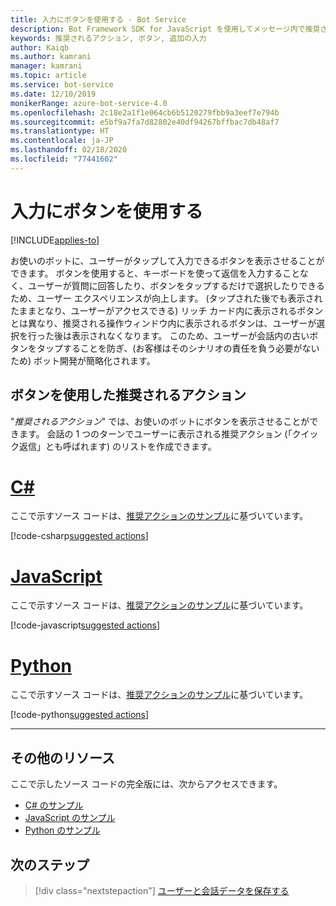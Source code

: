 ```yaml
---
title: 入力にボタンを使用する - Bot Service
description: Bot Framework SDK for JavaScript を使用してメッセージ内で推奨されるアクションを送信する方法について説明します。
keywords: 推奨されるアクション, ボタン, 追加の入力
author: Kaiqb
ms.author: kamrani
manager: kamrani
ms.topic: article
ms.service: bot-service
ms.date: 12/10/2019
monikerRange: azure-bot-service-4.0
ms.openlocfilehash: 2c18e2a1f1e064cb6b5120279fbb9a3eef7e794b
ms.sourcegitcommit: e5bf9a7fa7d82802e40df94267bffbac7db48af7
ms.translationtype: HT
ms.contentlocale: ja-JP
ms.lasthandoff: 02/18/2020
ms.locfileid: "77441602"
---
```

# <a name="use-button-for-input"></a>入力にボタンを使用する

[!INCLUDE[applies-to](../includes/applies-to.md)]

お使いのボットに、ユーザーがタップして入力できるボタンを表示させることができます。 ボタンを使用すると、キーボードを使って返信を入力することなく、ユーザーが質問に回答したり、ボタンをタップするだけで選択したりできるため、ユーザー エクスペリエンスが向上します。 (タップされた後でも表示されたままとなり、ユーザーがアクセスできる) リッチ カード内に表示されるボタンとは異なり、推奨される操作ウィンドウ内に表示されるボタンは、ユーザーが選択を行った後は表示されなくなります。 このため、ユーザーが会話内の古いボタンをタップすることを防ぎ、(お客様はそのシナリオの責任を負う必要がないため) ボット開発が簡略化されます。 

## <a name="suggest-action-using-button"></a>ボタンを使用した推奨されるアクション

"*推奨されるアクション*" では、お使いのボットにボタンを表示させることができます。 会話の 1 つのターンでユーザーに表示される推奨アクション (「クイック返信」とも呼ばれます) のリストを作成できます。 

# <a name="c"></a>[C#](#tab/csharp)

ここで示すソース コードは、[推奨アクションのサンプル](https://aka.ms/SuggestedActionsCSharp)に基づいています。

[!code-csharp[suggested actions](~/../botbuilder-samples/samples/csharp_dotnetcore/08.suggested-actions/Bots/SuggestedActionsBot.cs?range=87-101)]

# <a name="javascript"></a>[JavaScript](#tab/javascript)

ここで示すソース コードは、[推奨アクションのサンプル](https://aka.ms/SuggestActionsJS)に基づいています。

[!code-javascript[suggested actions](~/../botbuilder-samples/samples/javascript_nodejs/08.suggested-actions/bots/suggestedActionsBot.js?range=61-64)]


# <a name="python"></a>[Python](#tab/python)

ここで示すソース コードは、[推奨アクションのサンプル](https://aka.ms/SuggestActionsPython)に基づいています。

[!code-python[suggested actions](~/../botbuilder-samples/samples/python/08.suggested-actions/bots/suggested_actions_bot.py?range=63-81)]


---

## <a name="additional-resources"></a>その他のリソース

ここで示したソース コードの完全版には、次からアクセスできます。
- [C# のサンプル](https://aka.ms/SuggestedActionsCSharp)
- [JavaScript のサンプル](https://aka.ms/SuggestActionsJS)
- [Python のサンプル](https://aka.ms/SuggestActionsPython)

## <a name="next-steps"></a>次のステップ

> [!div class="nextstepaction"]
> [ユーザーと会話データを保存する](./bot-builder-howto-v4-state.md)
